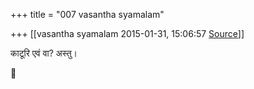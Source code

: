 +++
title = "007 vasantha syamalam"

+++
[[vasantha syamalam	2015-01-31, 15:06:57 [Source](https://groups.google.com/g/samskrita/c/WtrrA1oMjJg)]]



काटूरि एवं वा? अस्तु।



